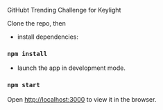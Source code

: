 GitHubt Trending Challenge for Keylight

Clone the repo, then

- install dependencies:

### `npm install`

- launch the app in development mode.<br>

### `npm start`

Open [http://localhost:3000](http://localhost:3000) to view it in the browser.


